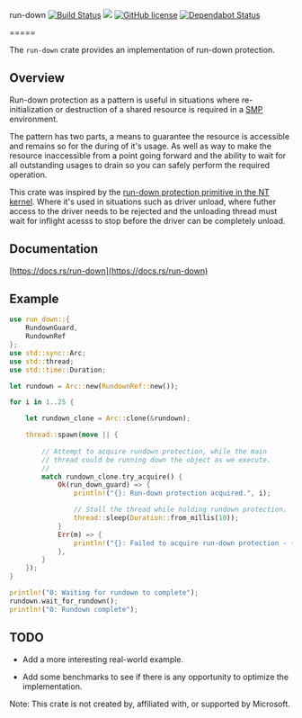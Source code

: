 run-down [![Build Status][travis-ci-img]][travis-ci] [![][crate-img]][crate] [![GitHub license][license-img]][license] [![Dependabot Status][dependabot-img]][dependabot]

=====

The `run-down` crate provides an implementation of run-down protection.

## Overview

Run-down protection as a pattern is useful in situations where re-initialization
or destruction of a shared resource is required in a [SMP][smp-link] environment.

The pattern has two parts, a means to guarantee the resource is accessible and remains so for
the during of it's usage. As well as way to make the resource inaccessible from a point going forward
and the ability to wait for all outstanding usages to drain so you can safely perform the required operation. 

This crate was inspired by the [run-down protection primitive in the NT kernel][nt-run-down-docs].
Where it's used in situations such as driver unload, where futher access to the driver
needs to be rejected and the unloading thread must wait for inflight acesss to stop before
the driver can be completely unload.

## Documentation

[https://docs.rs/run-down](https://docs.rs/run-down)

## Example

```rust
use run_down::{
    RundownGuard,
    RundownRef
};
use std::sync::Arc;
use std::thread;
use std::time::Duration;

let rundown = Arc::new(RundownRef::new());

for i in 1..25 {

    let rundown_clone = Arc::clone(&rundown);

    thread::spawn(move || {
    
        // Attempt to acquire rundown protection, while the main
        // thread could be running down the object as we execute.
        // 
        match rundown_clone.try_acquire() {
            Ok(run_down_guard) => {
                println!("{}: Run-down protection acquired.", i);

                // Stall the thread while holding rundown protection.
                thread::sleep(Duration::from_millis(10));
            }
            Err(m) => {
                println!("{}: Failed to acquire run-down protection - {:?}", i, m);
            },
        }
    });
}

println!("0: Waiting for rundown to complete");
rundown.wait_for_rundown();
println!("0: Rundown complete");
```

## TODO

 - Add a more interesting real-world example.
 
 - Add some benchmarks to see if there is any opportunity to optimize the implementation.

Note: This crate is not created by, affiliated with, or supported by Microsoft.

<!-- Markdown References -->
[travis-ci]: https://travis-ci.org/bgianfo/rust-run-down
[travis-ci-img]: https://travis-ci.org/bgianfo/rust-run-down.svg?branch=master

[license]:https://github.com/bgianfo/rust-run-down/blob/master/LICENSE
[license-img]: https://img.shields.io/github/license/bgianfo/rust-run-down.svg

[dependabot]: https://dependabot.com
[dependabot-img]: https://api.dependabot.com/badges/status?host=github&repo=bgianfo/rust-run-down
[crate]: https://crates.io/crates/run-down
[crate-img]:http://meritbadge.herokuapp.com/run-down

[nt-run-down-docs]: https://docs.microsoft.com/en-us/windows-hardware/drivers/kernel/run-down-protection

[smp-link]: https://en.wikipedia.org/wiki/Symmetric_multiprocessing

